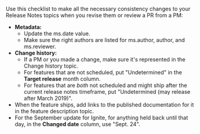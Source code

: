 Use this checklist to make all the necessary consistency changes to your Release Notes topics when you revise them or review a PR from a PM:
- **Metadata:**
  - Update the ms.date value.
  - Make sure the right authors are listed for ms.author, author, and ms.reviewer.
- **Change history:**
  - If a PM or you made a change, make sure it's represented in the Change history topic.
  - For features that are not scheduled, put "Undetermined" in the **Target release** month column. 
  - For features that are *both* not scheduled and might ship after the current release notes timeframe, put "Undetermined (may release after March 2019)". 
- When the feature ships, add links to the published documentation for it in the feature description topic. 
- For the September update for Ignite, for anything held back until that day, in the **Changed date** column, use "Sept. 24". 

